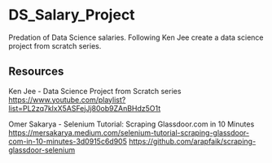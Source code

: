 # DS_Salary_Project
Predation of Data Science salaries. Following Ken Jee create a data science project from scratch series.

 ## Resources
 Ken Jee - Data Science Project from Scratch series
 https://www.youtube.com/playlist?list=PL2zq7klxX5ASFejJj80ob9ZAnBHdz5O1t
 
 Omer Sakarya - Selenium Tutorial: Scraping Glassdoor.com in 10 Minutes
 https://mersakarya.medium.com/selenium-tutorial-scraping-glassdoor-com-in-10-minutes-3d0915c6d905
 https://github.com/arapfaik/scraping-glassdoor-selenium
 
